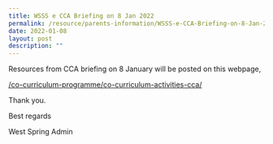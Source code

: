 ```yaml
---
title: WSSS e CCA Briefing on 8 Jan 2022
permalink: /resource/parents-information/WSSS-e-CCA-Briefing-on-8-Jan-2022
date: 2022-01-08
layout: post
description: ""
---
```

Resources from CCA briefing on 8 January will be posted on this webpage,

[/co-curriculum-programme/co-curriculum-activities-cca/](/programmes/Co-Curriculum/Co-Curriculum-Activities-CCA)

Thank you.

Best regards

West Spring Admin